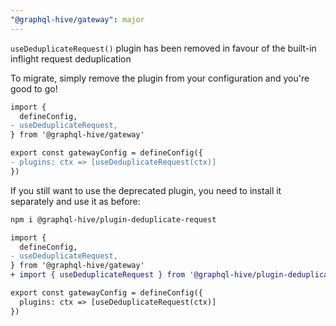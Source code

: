 ```yaml
---
"@graphql-hive/gateway": major
---
```


`useDeduplicateRequest()` plugin has been removed in favour of the built-in inflight request deduplication

To migrate, simply remove the plugin from your configuration and you're good to go!

```diff
import {
  defineConfig,
- useDeduplicateRequest,
} from '@graphql-hive/gateway'

export const gatewayConfig = defineConfig({
- plugins: ctx => [useDeduplicateRequest(ctx)]
})
```

If you still want to use the deprecated plugin, you need to install it separately and use it as before:

```sh
npm i @graphql-hive/plugin-deduplicate-request
```

```diff
import {
  defineConfig,
- useDeduplicateRequest,
} from '@graphql-hive/gateway'
+ import { useDeduplicateRequest } from '@graphql-hive/plugin-deduplicate-request'

export const gatewayConfig = defineConfig({
  plugins: ctx => [useDeduplicateRequest(ctx)]
})
```
